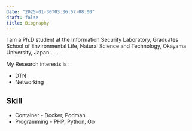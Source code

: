 ```yaml
---
date: "2025-01-30T03:36:57-08:00"
draft: false
title: Biography
---
```

I am a Ph.D student at the Information Security Laboratory, Graduates School of Environmental Life, Natural Science and Technology, Okayama University, Japan. ....

My Research interests is :
- DTN
- Networking

## Skill
- Container - Docker, Podman
- Programming - PHP, Python, Go

